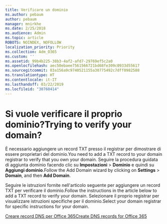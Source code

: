```yaml
---
title: Verificare un dominio
ms.author: pebaum
author: pebaum
manager: mnirkhe
ms.date: 2/25/2018
ms.audience: Admin
ms.topic: article
ROBOTS: NOINDEX, NOFOLLOW
localization_priority: Priority
ms.collection: Adm_O365
ms.custom: ''
ms.assetid: 99b4b225-38b3-4af2-afd7-29769ef5c2a0
ms.openlocfilehash: aec50ebaee7561566721bd68fe309c0933d55617
ms.sourcegitcommit: 03a156a9c9740521155a30775492c7dff0982588
ms.translationtype: HT
ms.contentlocale: it-IT
ms.lasthandoff: 03/22/2019
ms.locfileid: "30760414"
---
```

# <a name="trying-to-verify-your-domain"></a><span data-ttu-id="7a05f-102">Si vuole verificare il proprio dominio?</span><span class="sxs-lookup"><span data-stu-id="7a05f-102">Trying to verify your domain?</span></span>

<span data-ttu-id="7a05f-103">È necessario aggiungere un record TXT presso il registrar per dimostrare di essere proprietari del dominio.</span><span class="sxs-lookup"><span data-stu-id="7a05f-103">You need to add a TXT record to your domain registrar to verify that you own your domain.</span></span> <span data-ttu-id="7a05f-104">Seguire la procedura guidata di aggiunta dominio facendo clic su **Impostazioni** \> **Dominio** e quindi su **Aggiungi dominio**.</span><span class="sxs-lookup"><span data-stu-id="7a05f-104">Follow the Add Domain wizard by clicking on **Settings** \> **Domain**, and then **Add Domain**.</span></span> 
  
<span data-ttu-id="7a05f-105">Seguire le istruzioni fornite nell'articolo seguente per aggiungere un record TXT per verificare il dominio.</span><span class="sxs-lookup"><span data-stu-id="7a05f-105">Follow the instructions in the article below to add a TXT record to verify your domain.</span></span> <span data-ttu-id="7a05f-106">Selezionare il proprio registrar per visualizzare istruzioni specifiche per il dominio.</span><span class="sxs-lookup"><span data-stu-id="7a05f-106">Select your domain registrar for specific instructions for your domain.</span></span>
  
[<span data-ttu-id="7a05f-107">Creare record DNS per Office 365</span><span class="sxs-lookup"><span data-stu-id="7a05f-107">Create DNS records for Office 365</span></span>](https://support.office.com/article/Create-DNS-records-for-Office-365-when-you-manage-your-DNS-records-B0F3FDCA-8A80-4E8E-9EF3-61E8A2A9AB23.aspx)
  

